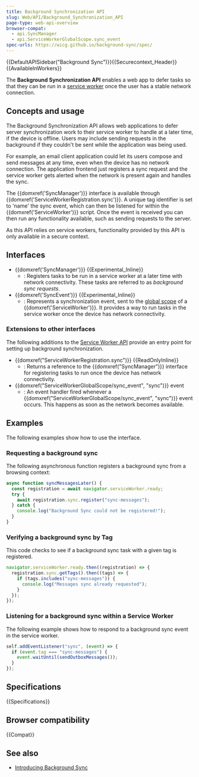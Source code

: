 ```yaml
---
title: Background Synchronization API
slug: Web/API/Background_Synchronization_API
page-type: web-api-overview
browser-compat:
  - api.SyncManager
  - api.ServiceWorkerGlobalScope.sync_event
spec-urls: https://wicg.github.io/background-sync/spec/
---
```


{{DefaultAPISidebar("Background Sync")}}{{Securecontext_Header}}{{AvailableInWorkers}}

The **Background Synchronization API** enables a web app to defer tasks so that they can be run in a [service worker](/en-US/docs/Web/API/Service_Worker_API) once the user has a stable network connection.

## Concepts and usage

The Background Synchronization API allows web applications to defer server synchronization work to their service worker to handle at a later time, if the device is offline. Users may include sending requests in the background if they couldn't be sent while the application was being used.

For example, an email client application could let its users compose and send messages at any time, even when the device has no network connection. The application frontend just registers a sync request and the service worker gets alerted when the network is present again and handles the sync.

The {{domxref('SyncManager')}} interface is available through {{domxref('ServiceWorkerRegistration.sync')}}. A unique tag identifier is set to 'name' the sync event, which can then be listened for within the {{domxref('ServiceWorker')}} script. Once the event is received you can then run any functionality available, such as sending requests to the server.

As this API relies on service workers, functionality provided by this API is only available in a secure context.

## Interfaces

- {{domxref('SyncManager')}} {{Experimental_Inline}}
  - : Registers tasks to be run in a service worker at a later time with network connectivity. These tasks are referred to as _background sync requests_.
- {{domxref('SyncEvent')}} {{Experimental_Inline}}
  - : Represents a synchronization event, sent to the [global scope](/en-US/docs/Web/API/ServiceWorkerGlobalScope) of a {{domxref('ServiceWorker')}}. It provides a way to run tasks in the service worker once the device has network connectivity.

### Extensions to other interfaces

The following additions to the [Service Worker API](/en-US/docs/Web/API/Service_Worker_API) provide an entry point for setting up background synchronization.

- {{domxref("ServiceWorkerRegistration.sync")}} {{ReadOnlyInline}}
  - : Returns a reference to the {{domxref("SyncManager")}} interface for registering tasks to run once the device has network connectivity.
- {{domxref("ServiceWorkerGlobalScope/sync_event", "sync")}} event
  - : An event handler fired whenever a {{domxref("ServiceWorkerGlobalScope/sync_event", "sync")}} event occurs. This happens as soon as the network becomes available.

## Examples

The following examples show how to use the interface.

### Requesting a background sync

The following asynchronous function registers a background sync from a browsing context:

```js
async function syncMessagesLater() {
  const registration = await navigator.serviceWorker.ready;
  try {
    await registration.sync.register("sync-messages");
  } catch {
    console.log("Background Sync could not be registered!");
  }
}
```

### Verifying a background sync by Tag

This code checks to see if a background sync task with a given tag is registered.

```js
navigator.serviceWorker.ready.then((registration) => {
  registration.sync.getTags().then((tags) => {
    if (tags.includes("sync-messages")) {
      console.log("Messages sync already requested");
    }
  });
});
```

### Listening for a background sync within a Service Worker

The following example shows how to respond to a background sync event in the service worker.

```js
self.addEventListener("sync", (event) => {
  if (event.tag === "sync-messages") {
    event.waitUntil(sendOutboxMessages());
  }
});
```

## Specifications

{{Specifications}}

## Browser compatibility

{{Compat}}

## See also

- [Introducing Background Sync](https://developer.chrome.com/blog/background-sync/)
